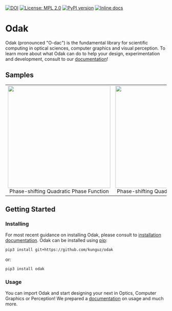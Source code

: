 [![DOI](https://zenodo.org/badge/3987171.svg)](https://zenodo.org/badge/latestdoi/3987171) 
[![License: MPL 2.0](https://img.shields.io/badge/License-MPL%202.0-brightgreen.svg)](https://opensource.org/licenses/MPL-2.0) 
[![PyPI version](https://badge.fury.io/py/odak.svg)](https://badge.fury.io/py/odak)
[![Inline docs](https://img.shields.io/readthedocs/odak)](https://kunguz.github.io/odak/)

# Odak
Odak (pronounced "O-dac") is the fundamental library for scientific computing in optical sciences, computer graphics and visual perception.
To learn more about what Odak can do to help your design, experimentation and development, consult to our [documentation](https://kunguz.github.io/odak/)!

## Samples

| | | |
|:-------------------------:|:-------------------------:|:-------------------------:|
|<img width="320" src="https://github.com/kunguz/odak/raw/master/media/phase_shifting_qwp.gif">  Phase-shifting Quadratic Phase Function | <img width="320" src="https://github.com/kunguz/odak/raw/master/media/phase_shifting_qwp.gif">  Phase-shifting Quadratic Phase Function | <img width="320" src="https://github.com/kunguz/odak/raw/master/media/phase_shifting_qwp.gif">  [Phase-shifting Quadratic Phase Function](https://gist.github.com/kunguz/f9bcd8c72b4ef5e078dfb0a81b6806c5) |

## Getting Started

### Installing
For most recent guidance on installing Odak, please consult to [installation documentation](https://kunguz.github.io/odak/odak/installation/).
Odak can be installed using [pip](https://pypi.org/project/pip):

```bash
pip3 install git+https://github.com/kunguz/odak
```

or:

```bash
pip3 install odak
```

### Usage
You can import Odak and start designing your next in Optics, Computer Graphics or Perception! 
We prepared a [documentation](https://kunguz.github.io/odak) on usage and much more.

